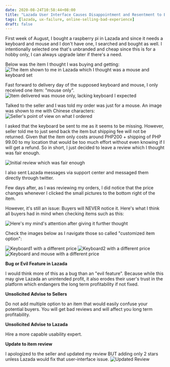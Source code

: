```yaml
--- 
date: 2020-08-24T10:58:44+08:00
title: "Lazada User Interface Causes Disappointment and Resentment to Buyers."
tags: [lazada, ux-failure, online-selling-bad-experience]
draft: false
--- 
```


First week of August, I bought a raspberry pi in Lazada and since it needs a keyboard and mouse and I don't have one, I searched and bought as well. I intentionally selected one that's unbranded and cheap since this is for a hobby only, I can always upgrade later if there's a need.

Below was the item I thought I was buying and getting:
![The item shown to me in Lazada which I thought was a mouse and keyboard set ](/images/01_lazada_chooseitem_mouse_only.png)

Fast forward to delivery day of the supposed keyboard and mouse, I only received one item: "mouse only".
![Item delivered was mouse only, lacking keyboard I expected](/images/07_delivered_item.jpg)

Talked to the seller and I was told my order was just for a mouse. An image was shown to me with Chinese characters:
![Seller's point of view on what I ordered](/images/06_lazada_chooseitem_seller-pov.png)

I asked that the keyboard be sent to me as it seems to be missing. However, seller told me to just send back the item but shipping fee will not be returned. Given that the item only costs around PHP200 + shipping of PHP 99.00 to my location that would be too much effort without even knowing if I will get a refund. So in short, I just decided to leave a review which I thought was fair enough.

![Initial review which was fair enough](/images/08_initial_review.png)

I also sent Lazada messages via support center and messaged them directly through twitter.

Few days after, as I was reviewing my orders, I did notice that the price changes whenever I clicked the small pictures to the bottom right of the item.

However, it's still an issue: Buyers will NEVER notice it. Here's what I think all buyers had in mind when checking items such as this:

![Here's my mind's attention after giving it further thought](/images/02_lazada_chooseitem_mouse_only-labeled.png)

Check the images below as I navigate those so called "customized item option":

![Keyboard1 with a different price](/images/03_lazada_choose_item_k13kb.png)
![Keyboard2 with a different price](/images/04_lazada_chooseitem_kb100.png)
![Keyboard and mouse with a different price](/images/05_lazada_chooseitem_kbmouse.png)

**Bug or Evil Feature in Lazada**

I would think more of this as a bug than an "evil feature". Because while this may give Lazada an unintended profit, it also erodes their user's trust in the platform which endangers the long term profitability if not fixed.

**Unsolicited Advise to Sellers**

Do not add multiple option to an item that would easily confuse your potential buyers. You will get bad reviews and will affect you long term profitability.

**Unsolicited Advise to Lazada**

Hire a more capable usability expert. 

**Update to item review**

I apologized to the seller and updated my review BUT adding only 2 stars unless Lazada would fix that user-interface issue.
![Updated Review](/images/09_updated_review.png)

